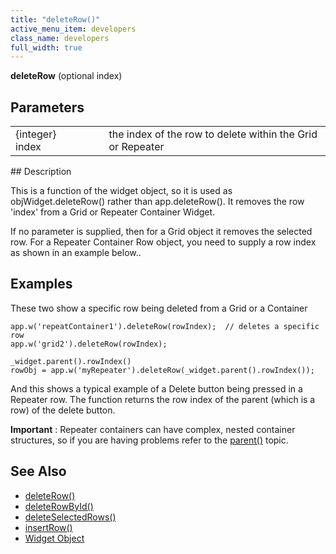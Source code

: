 ```yaml
---
title: "deleteRow()"
active_menu_item: developers
class_name: developers
full_width: true
---
```



**deleteRow** (optional index)

## Parameters

<table>
<tr>
<td width="169">
{integer} index

</td>
<td width="17">
</td>
<td width="694">
the index of the row to delete within the Grid or Repeater

</td>
</tr>
</table>
## Description

This is a function of the widget object, so it is used as objWidget.deleteRow() rather than app.deleteRow(). It removes the row 'index' from a Grid or Repeater Container Widget.

If no parameter is supplied, then for a Grid object it removes the selected row. For a Repeater Container Row object, you need to supply a row index as shown in an example below..

## Examples

These two show a specific row being deleted from a Grid or a Container

    app.w('repeatContainer1').deleteRow(rowIndex);  // deletes a specific row
    app.w('grid2').deleteRow(rowIndex);
     
    _widget.parent().rowIndex()
    rowObj = app.w('myRepeater').deleteRow(_widget.parent().rowIndex());
     
     
     
   

And this shows a typical example of a Delete button being pressed in a Repeater row. The function returns the row index of the parent (which is a row) of the delete button.

**Important** : Repeater containers can have complex, nested container structures, so if you are having problems refer to the [parent()](/developers/documentation/scripting-apis/client-api/widget-object-functions/general/parent) topic.

## See Also

 - [deleteRow()](/developers/documentation/scripting-apis/client-api/widget-object-functions/repeater-grid/deleterow)
 - [deleteRowById()](/developers/documentation/scripting-apis/client-api/widget-object-functions/repeater-grid/deleterowbyid)
 - [deleteSelectedRows()](/developers/documentation/scripting-apis/client-api/widget-object-functions/repeater-grid/deleteselectedrows)
 - [insertRow()](/developers/documentation/scripting-apis/client-api/widget-object-functions/repeater-grid/insertrow)
 - [Widget Object](/developers/documentation/scripting-apis/client-api/objects-titbits/widget-object)

